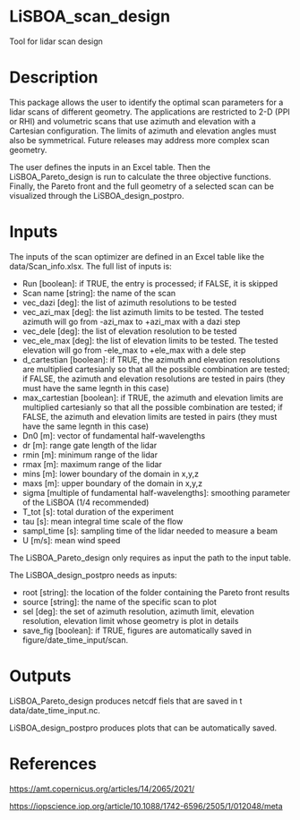 # LiSBOA_scan_design
Tool for lidar scan design

# Description
This package allows the user to identify the optimal scan parameters for a lidar scans of different geometry. The applications are restricted to 2-D (PPI or RHI) and volumetric scans that use azimuth and elevation with a Cartesian configuration. The limits of azimuth and elevation angles must also be symmetrical. Future releases may address more complex scan geometry.

The user defines the inputs in an Excel table. Then the LiSBOA_Pareto_design is run to calculate the three objective functions. Finally, the Pareto front and the full geometry of a selected scan can be visualized through the LiSBOA_design_postpro.

# Inputs
The inputs of the scan optimizer are defined in an Excel table like the data/Scan_info.xlsx. The full list of inputs is:
- Run [boolean]: if TRUE, the entry is processed; if FALSE, it is skipped
- Scan name [string]: the name of the scan
- vec_dazi [deg]: the list of azimuth resolutions to be tested
- vec_azi_max [deg]: the list azimuth limits to be tested. The tested azimuth will go from -azi_max to +azi_max with a dazi step
- vec_dele [deg]: the list of elevation resolution to be tested
- vec_ele_max [deg]: the list of elevation limits to be tested. The tested elevation will go from -ele_max to +ele_max with a dele step
- d_cartestian [boolean]: if TRUE, the azimuth and elevation resolutions are multiplied cartesianly so that all the possible combination are tested; if FALSE, the azimuth and elevation resolutions are tested in pairs (they must have the same legnth in this case)
- max_cartestian [boolean]: if TRUE, the azimuth and elevation limits are multiplied cartesianly so that all the possible combination are tested; if FALSE, the azimuth and elevation limits are tested in pairs (they must have the same legnth in this case)
- Dn0 [m]: vector of fundamental half-wavelengths
- dr [m]: range gate length of the lidar
- rmin [m]: minimum range of the lidar
- rmax [m]: maximum range of the lidar
- mins [m]: lower boundary of the domain in x,y,z
- maxs [m]: upper boundary of the domain in x,y,z
- sigma [multiple of fundamental half-wavelengths]: smoothing parameter of the LiSBOA (1/4 recommended)
- T_tot [s]: total duration of the experiment
- tau [s]: mean integral time scale of the flow
- sampl_time [s]: sampling time of the lidar needed to measure a beam
- U [m/s]: mean wind speed

The LiSBOA_Pareto_design only requires as input the path to the input table. 

The LiSBOA_design_postpro needs as inputs:
- root [string]: the location of the folder containing the Pareto front results
- source [string]: the name of the specific scan to plot
- sel [deg]: the set of azimuth resolution, azimuth limit, elevation resolution, elevation limit whose geometry is plot in details
- save_fig [boolean]: if TRUE, figures are automatically saved in figure/date_time_input/scan.

# Outputs
LiSBOA_Pareto_design produces netcdf fiels that are saved in t data/date_time_input.nc.

LiSBOA_design_postpro produces plots that can be automatically saved.

# References
https://amt.copernicus.org/articles/14/2065/2021/

https://iopscience.iop.org/article/10.1088/1742-6596/2505/1/012048/meta
